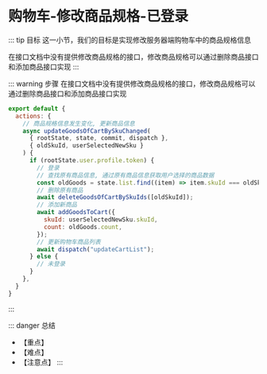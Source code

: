 # 购物车-修改商品规格-已登录

::: tip 目标
这一小节，我们的目标是实现修改服务器端购物车中的商品规格信息

在接口文档中没有提供修改商品规格的接口，修改商品规格可以通过删除商品接口和添加商品接口实现
:::

::: warning 步骤
在接口文档中没有提供修改商品规格的接口，修改商品规格可以通过删除商品接口和添加商品接口实现

```js
export default {
  actions: {
    // 商品规格信息发生变化, 更新商品信息
    async updateGoodsOfCartBySkuChanged(
      { rootState, state, commit, dispatch },
      { oldSkuId, userSelectedNewSku }
    ) {
      if (rootState.user.profile.token) {
        // 登录
        // 查找原有商品信息, 通过原有商品信息获取用户选择的商品数据
        const oldGoods = state.list.find((item) => item.skuId === oldSkuId);
        // 删除原有商品
        await deleteGoodsOfCartBySkuIds([oldSkuId]);
        // 添加新商品
        await addGoodsToCart({
          skuId: userSelectedNewSku.skuId,
          count: oldGoods.count,
        });
        // 更新购物车商品列表
        await dispatch("updateCartList");
      } else {
        // 未登录
      }
    },
  }
}
```

:::

::: danger 总结
* 【重点】
* 【难点】
* 【注意点】
:::
